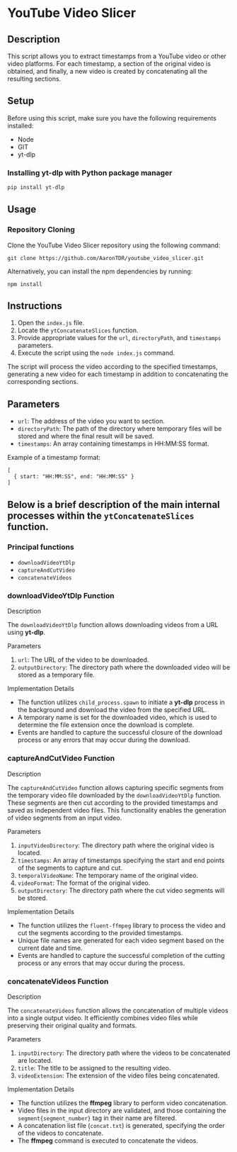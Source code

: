 # YouTube Video Slicer

## Description

This script allows you to extract timestamps from a YouTube video or other video platforms. For each timestamp, a section of the original video is obtained, and finally, a new video is created by concatenating all the resulting sections.

## Setup

Before using this script, make sure you have the following requirements installed:

- Node
- GIT
- yt-dlp

### Installing yt-dlp with Python package manager

```bash
pip install yt-dlp
```

## Usage

### Repository Cloning

Clone the YouTube Video Slicer repository using the following command:

```
git clone https://github.com/AaronTDR/youtube_video_slicer.git
```

Alternatively, you can install the npm dependencies by running:

```
npm install
```

## Instructions

1. Open the `index.js` file.
2. Locate the `ytConcatenateSlices` function.
3. Provide appropriate values for the `url`, `directoryPath`, and `timestamps` parameters.
4. Execute the script using the `node index.js` command.

The script will process the video according to the specified timestamps, generating a new video for each timestamp in addition to concatenating the corresponding sections.

## Parameters

- `url`: The address of the video you want to section.
- `directoryPath`: The path of the directory where temporary files will be stored and where the final result will be saved.
- `timestamps`: An array containing timestamps in HH:MM:SS format.

Example of a timestamp format:

```
[
  { start: "HH:MM:SS", end: "HH:MM:SS" }
]
```

## Below is a brief description of the main internal processes within the `ytConcatenateSlices` function.

### Principal functions

- `downloadVideoYtDlp`
- `captureAndCutVideo`
- `concatenateVideos`

### downloadVideoYtDlp Function

Description

The `downloadVideoYtDlp` function allows downloading videos from a URL using **yt-dlp**.

Parameters

1. `url`: The URL of the video to be downloaded.
2. `outputDirectory`: The directory path where the downloaded video will be stored as a temporary file.

Implementation Details

- The function utilizes `child_process.spawn` to initiate a **yt-dlp** process in the background and download the video from the specified URL.
- A temporary name is set for the downloaded video, which is used to determine the file extension once the download is complete.
- Events are handled to capture the successful closure of the download process or any errors that may occur during the download.

### captureAndCutVideo Function

Description

The `captureAndCutVideo` function allows capturing specific segments from the temporary video file downloaded by the `downloadVideoYtDlp` function. These segments are then cut according to the provided timestamps and saved as independent video files. This functionality enables the generation of video segments from an input video.

Parameters

1. `inputVideoDirectory`: The directory path where the original video is located.
2. `timestamps`: An array of timestamps specifying the start and end points of the segments to capture and cut.
3. `temporalVideoName`: The temporary name of the original video.
4. `videoFormat`: The format of the original video.
5. `outputDirectory`: The directory path where the cut video segments will be stored.

Implementation Details

- The function utilizes the `fluent-ffmpeg` library to process the video and cut the segments according to the provided timestamps.
- Unique file names are generated for each video segment based on the current date and time.
- Events are handled to capture the successful completion of the cutting process or any errors that may occur during the process.

### concatenateVideos Function

Description

The `concatenateVideos` function allows the concatenation of multiple videos into a single output video. It efficiently combines video files while preserving their original quality and formats.

Parameters

1. `inputDirectory`: The directory path where the videos to be concatenated are located.
2. `title`: The title to be assigned to the resulting video.
3. `videoExtension`: The extension of the video files being concatenated.

Implementation Details

- The function utilizes the **ffmpeg** library to perform video concatenation.
- Video files in the input directory are validated, and those containing the `segment{segment_number}` tag in their name are filtered.
- A concatenation list file (`concat.txt`) is generated, specifying the order of the videos to concatenate.
- The **ffmpeg** command is executed to concatenate the videos.
